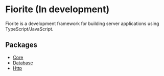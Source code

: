 # Fiorite (In development)

Fiorite is a development framework for building server applications using TypeScript/JavaScript.

## Packages

- [Core](./packages/core)
- [Database](./packages/db)
- [Http](./packages/http)
